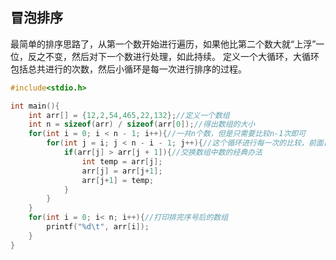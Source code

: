 ## 冒泡排序
最简单的排序思路了，从第一个数开始进行遍历，如果他比第二个数大就“上浮”一位，反之不变，然后对下一个数进行处理，如此持续。
定义一个大循环，大循环包括总共进行的次数，然后小循环是每一次进行排序的过程。
```c
#include<stdio.h>

int main(){
	int arr[] = {12,2,54,465,22,132};//定义一个数组
	int n = sizeof(arr) / sizeof(arr[0]);//得出数组的大小
	for(int i = 0; i < n - 1; i++){//一共n个数，但是只需要比较n-1次即可
		for(int j = i; j < n - i - 1; j++){//这个循环进行每一次的比较，前面已经排完序号的数不需要再进行比较所以从i开始，一共执行n-i-1次结束
			if(arr[j] > arr[j + 1]){//交换数组中数的经典办法
				int temp = arr[j];
				arr[j] = arr[j+1];
				arr[j+1] = temp;
			}
		}
	}
	for(int i = 0; i< n; i++){//打印排完序号后的数组
		printf("%d\t", arr[i]);
	} 
} 
```
<!--stackedit_data:
eyJoaXN0b3J5IjpbMTcyMDc2MzAxNywtODEwNjM3NzksLTIxMT
kyODY2OTddfQ==
-->